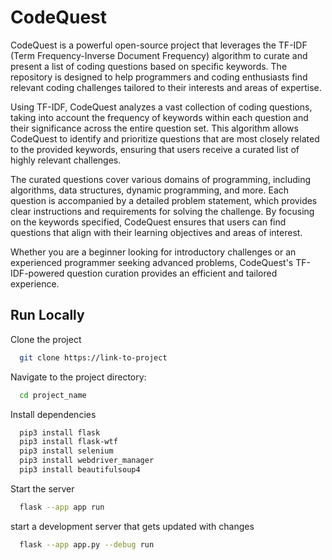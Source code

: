 # CodeQuest

CodeQuest is a powerful open-source project that leverages the TF-IDF (Term Frequency-Inverse Document Frequency) algorithm to curate and present a list of coding questions based on specific keywords. The repository is designed to help programmers and coding enthusiasts find relevant coding challenges tailored to their interests and areas of expertise.

Using TF-IDF, CodeQuest analyzes a vast collection of coding questions, taking into account the frequency of keywords within each question and their significance across the entire question set. This algorithm allows CodeQuest to identify and prioritize questions that are most closely related to the provided keywords, ensuring that users receive a curated list of highly relevant challenges.

The curated questions cover various domains of programming, including algorithms, data structures, dynamic programming, and more. Each question is accompanied by a detailed problem statement, which provides clear instructions and requirements for solving the challenge. By focusing on the keywords specified, CodeQuest ensures that users can find questions that align with their learning objectives and areas of interest.

Whether you are a beginner looking for introductory challenges or an experienced programmer seeking advanced problems, CodeQuest's TF-IDF-powered question curation provides an efficient and tailored experience.

## Run Locally

Clone the project

```bash
  git clone https://link-to-project
```

Navigate to the project directory:

```bash
  cd project_name
```

Install dependencies

```bash
  pip3 install flask
  pip3 install flask-wtf
  pip3 install selenium
  pip3 install webdriver_manager
  pip3 install beautifulsoup4
```

Start the server

```bash
  flask --app app run
```

start a development server that gets updated with changes

```bash
  flask --app app.py --debug run
```
